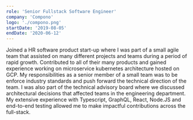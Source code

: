 ```yaml
---
role: 'Senior Fullstack Software Engineer'
company: 'Compono'
logo: './compono.png'
startDate: '2019-08-05'
endDate: '2020-06-12'
---
```


Joined a HR software product start-up where I was part of a small agile team that assisted on many different projects and teams during a period of rapid growth. Contributed to all of their many products and gained experience working on microservice kubernetes architecture hosted on GCP. My responsibilities as a senior member of a small team was to be enforce industry standards and push forward the technical direction of the team. I was also part of the technical advisory board where we discussed architectural decisions that affected teams in the engineering department. My extensive experience with Typescript, GraphQL, React, Node.JS and end-to-end testing allowed me to make impactful contributions across the full-stack.
